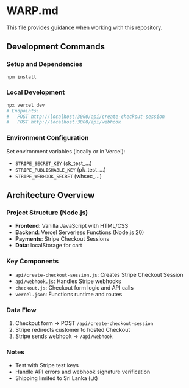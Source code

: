 # WARP.md

This file provides guidance when working with this repository.

## Development Commands

### Setup and Dependencies
```bash
npm install
```

### Local Development
```bash
npx vercel dev
# Endpoints:
#   POST http://localhost:3000/api/create-checkout-session
#   POST http://localhost:3000/api/webhook
```

### Environment Configuration
Set environment variables (locally or in Vercel):
- `STRIPE_SECRET_KEY` (sk_test_…)
- `STRIPE_PUBLISHABLE_KEY` (pk_test_…)
- `STRIPE_WEBHOOK_SECRET` (whsec_…)

## Architecture Overview

### Project Structure (Node.js)
- **Frontend**: Vanilla JavaScript with HTML/CSS
- **Backend**: Vercel Serverless Functions (Node.js 20)
- **Payments**: Stripe Checkout Sessions
- **Data**: localStorage for cart

### Key Components
- `api/create-checkout-session.js`: Creates Stripe Checkout Session
- `api/webhook.js`: Handles Stripe webhooks
- `checkout.js`: Checkout form logic and API calls
- `vercel.json`: Functions runtime and routes

### Data Flow
1. Checkout form → POST `/api/create-checkout-session`
2. Stripe redirects customer to hosted Checkout
3. Stripe sends webhook → `/api/webhook`

### Notes
- Test with Stripe test keys
- Handle API errors and webhook signature verification
- Shipping limited to Sri Lanka (`LK`)
